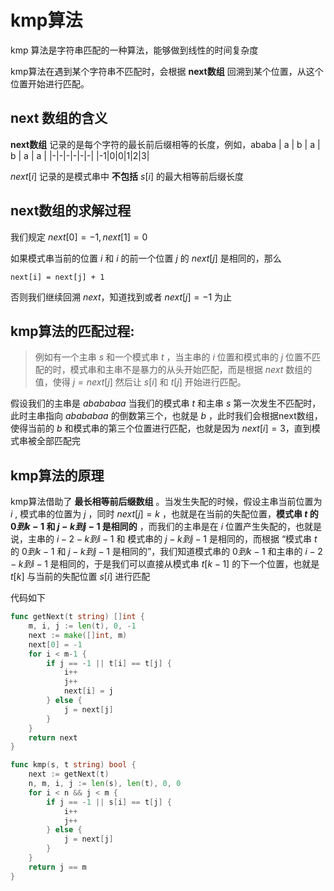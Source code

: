 # kmp算法
kmp 算法是字符串匹配的一种算法，能够做到线性的时间复杂度

kmp算法在遇到某个字符串不匹配时，会根据 __next数组__ 回溯到某个位置，从这个位置开始进行匹配。

## next 数组的含义

__next数组__ 记录的是每个字符的最长前后缀相等的长度，例如，ababa
| a | b | a | b | a | a | 
|-|-|-|-|-|-|
|-1|0|0|1|2|3|

$next[i]$ 记录的是模式串中 __不包括__ $s[i]$ 的最大相等前后缀长度

## next数组的求解过程
我们规定 $next[0] = -1, next[1] = 0$

如果模式串当前的位置 $i$ 和 $i$ 的前一个位置 $j$ 的 $next[j]$ 是相同的，那么
```
next[i] = next[j] + 1
```
否则我们继续回溯 $next$，知道找到或者 $next[j] = -1$ 为止

## kmp算法的匹配过程:

> 例如有一个主串 $s$ 和一个模式串 $t$ ，当主串的 $i$ 位置和模式串的 $j$ 位置不匹配的时，模式串和主串不是暴力的从头开始匹配，而是根据 $next$ 数组的值，使得 $j = next[j]$ 然后让 $s[i]$ 和 $t[j]$ 开始进行匹配。


假设我们的主串是 $abababaa$ 当我们的模式串 $t$ 和主串 $s$ 第一次发生不匹配时，此时主串指向 $abababaa$ 的倒数第三个，也就是 $b$ ，此时我们会根据next数组，使得当前的 $b$ 和模式串的第三个位置进行匹配，也就是因为 $next[i] = 3$，直到模式串被全部匹配完

## kmp算法的原理
kmp算法借助了 __最长相等前后缀数组__ 。当发生失配的时候，假设主串当前位置为 $i$ , 模式串的位置为 $j$ ，同时 $next[j] = k$ ，也就是在当前的失配位置，__模式串 $t$ 的 $0到k-1$ 和 $j-k到j-1$ 是相同的__ ，而我们的主串是在 $i$ 位置产生失配的，也就是说，主串的 $i-2-k到i-1$ 和 模式串的 $j-k到j-1$ 是相同的，而根据 “模式串 $t$ 的 $0到k-1$ 和 $j-k到j-1$ 是相同的”，我们知道模式串的 $0到k-1$ 和主串的 $i-2-k到i-1$ 是相同的，于是我们可以直接从模式串 $t[k-1]$ 的下一个位置，也就是 $t[k]$ 与当前的失配位置 $s[i]$ 进行匹配 

代码如下
``` go
func getNext(t string) []int {
    m, i, j := len(t), 0, -1
    next := make([]int, m)
    next[0] = -1
    for i < m-1 {
        if j == -1 || t[i] == t[j] {
            i++
            j++
            next[i] = j
        } else {
            j = next[j]
        }
    }
    return next
}

func kmp(s, t string) bool {
    next := getNext(t)
    n, m, i, j := len(s), len(t), 0, 0
    for i < n && j < m {
        if j == -1 || s[i] == t[j] {
            i++
            j++
        } else {
            j = next[j]
        }
    }
    return j == m
}
```